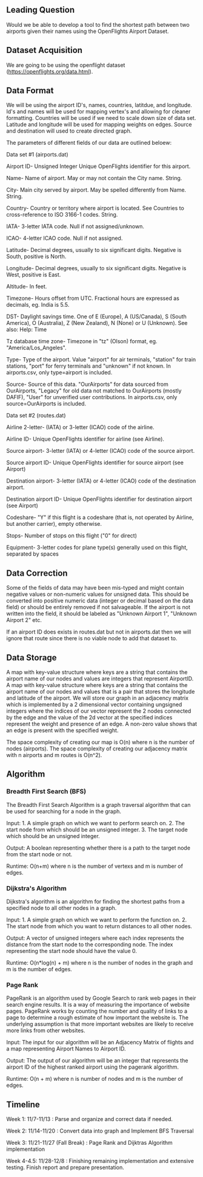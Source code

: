 ## Leading Question

Would we be able to develop a tool to find the shortest path between two airports given their names using the OpenFlights Airport Dataset.

## Dataset Acquisition
We are going to be using the openflight dataset (https://openflights.org/data.html).

## Data Format
We will be using the airport ID's, names, countries, latitdue, and longitude. Id's and names will be used for mapping vertex's and allowing for cleaner formatting. Countries will be used if we need to scale down size of data set. Latitude and longitude will be used for mapping weights on edges. Source and destination will used to create directed graph.



The parameters of different fields of our data are outlined beloew:

Data set #1 (airports.dat)

Airport ID-  Unsigned Integer Unique OpenFlights identifier for this airport. 

Name- 	Name of airport. May or may not contain the City name. String.

City- 	Main city served by airport. May be spelled differently from Name. String.

Country- 	Country or territory where airport is located. See Countries to cross-reference to ISO 3166-1 codes. String.

IATA- 	3-letter IATA code. Null if not assigned/unknown.

ICAO- 	4-letter ICAO code. Null if not assigned.

Latitude- 	Decimal degrees, usually to six significant digits. Negative is South, positive is North.

Longitude- 	Decimal degrees, usually to six significant digits. Negative is West, positive is East.

Altitude- 	In feet.

Timezone- 	Hours offset from UTC. Fractional hours are expressed as decimals, eg. India is 5.5.

DST- 	Daylight savings time. One of E (Europe), A (US/Canada), S (South America), O (Australia), Z (New Zealand), N (None) or U (Unknown). See also: Help: Time

Tz database time zone- 	Timezone in "tz" (Olson) format, eg. "America/Los_Angeles".

Type- 	Type of the airport. Value "airport" for air terminals, "station" for train stations, "port" for ferry terminals and "unknown" if not known. In airports.csv, only type=airport is included.

Source- 	Source of this data. "OurAirports" for data sourced from OurAirports, "Legacy" for old data not matched to OurAirports (mostly DAFIF), "User" for unverified user contributions. In airports.csv, only source=OurAirports is included.

Data set #2 (routes.dat)

Airline	2-letter-    (IATA) or 3-letter (ICAO) code of the airline.

Airline ID- 	Unique OpenFlights identifier for airline (see Airline).

Source airport- 	3-letter (IATA) or 4-letter (ICAO) code of the source airport.

Source airport ID-  	Unique OpenFlights identifier for source airport (see Airport)

Destination airport-    	3-letter (IATA) or 4-letter (ICAO) code of the destination airport.

Destination airport ID- 	Unique OpenFlights identifier for destination airport (see Airport)

Codeshare-  	"Y" if this flight is a codeshare (that is, not operated by Airline, but another carrier), empty otherwise.

Stops-  	Number of stops on this flight ("0" for direct)

Equipment-  	3-letter codes for plane type(s) generally used on this flight, separated by spaces

## Data Correction
Some of the fields of data may have been mis-typed and might contain negative values or non-numeric values for unsigned data. This should be converted into positive numeric data (integer or decimal based on the data field) or should be entirely removed if not salvageable. If the airport is not written into the field, it should be labeled as "Unknown Airport 1", "Unknown Airport 2" etc.

If an airport ID does exists in routes.dat but not in airports.dat then we will ignore that route since there is no viable node to add that dataset to.


## Data Storage


A map with key-value structure where keys are a string that contains the airport name of our nodes and values are integers that represent AirportID.
A map with key-value structure where keys are a string that contains the airport name of our nodes and values that is a pair that stores the longitude and latitude of the airport.
We will store our graph in an adjacency matrix which is implemented by a 2 dimensional vector containing ungsigned integers where the indices of our vector represent the 2 nodes connected by the edge and the value of the 2d vector at the specified indices represent the weight and presence of an edge. A non-zero value shows that an edge is present with the specified weight.


The space complexity of creating our map is O(n) where n is the number of nodes (airports).
The space complexity of creating our adjacency matrix with n airports and m routes is O(n^2).

## Algorithm 

### Breadth First Search (BFS)
The Breadth First Search Algorithm is a graph traversal algorithm that can be used for searching for a node in the graph.

Input: 
    1. A simple graph on which we want to perform search on.
    2. The start node from which should be an unsigned integer.
    3. The target node which should be an unsigned integer.

Output: A boolean representing whether there is a path to the target node from the start node or not.

Runtime: O(n+m) where n is the number of vertexs and m is number of edges.

### Dijkstra's Algorithm

Dijkstra's algorithm is an algorithm for finding the shortest paths from a specified node to all other nodes in a graph.

Input:
    1. A simple graph on which we want to perform the function on.
    2. The start node from which you want to return distances to all other nodes.

Output: A vector of unsigned integers where each index represents the distance from the start node to the corresponding node. The index representing the start node should have the value 0.

Runtime: O(n*log(n) + m) where n is the number of nodes in the graph and m is the number of edges.

### Page Rank

PageRank is an algorithm used by Google Search to rank web pages in their search engine results. It is  a way of measuring the importance of website pages. PageRank works by counting the number and quality of links to a page to determine a rough estimate of how important the website is. The underlying assumption is that more important websites are likely to receive more links from other websites.


Input: The input for our algorithm will be an Adjacency Matrix of flights and a map representing Airport Names to Airport ID. 


Output: The output of our algorithm will be an integer that represents the airport ID of the highest ranked airport using the pagerank algorithm.

Runtime: O(n + m) where n is number of nodes and m is the number of edges.

## Timeline
Week 1: 11/7-11/13 : Parse and organize and correct data if needed.


Week 2: 11/14-11/20 : Convert data into graph and Implement BFS Traversal


Week 3: 11/21-11/27 (Fall Break) : Page Rank and Dijktras Algorithm implementation


Week 4-4.5: 11/28-12/8 : Finishing remaining implementation and extensive testing. Finish report and prepare presentation.